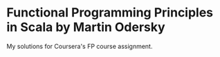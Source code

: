 # Functional Programming Principles in Scala by Martin Odersky

My solutions for Coursera's FP course assignment.
